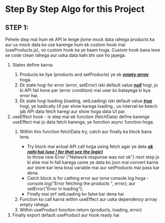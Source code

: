 # Step By Step Algo for this Project

## STEP 1:

Pehele step mai hum ek API le lenge jisme mock data rahega products ka aur us mock data ko use karenge hum ek custom hook mai (useProducts.js), vo custom hook ka ye kaam hoga. Custom hook bana lene se code clean rahega aur uska data kahi bhi use ho jayega. 

<ol>
<li>States define karna:</li>
<ol>
<li>Products ke liye (products and setProducts) ye ek <b><u><i>empty array</b></u></i> hoga. </li>
<li>Ek state hogi for error (error, setError) iski default value <i><u><b>null</b></u></i> hogi, jo ki API fail hone par (error condition) mai user ko batayega ki kya error hai.</li>
<li>Ek state hogi loading (loading, setLoading) iski default value <b><u><i>true</b></u></i> hogi, ye badically UI par show karega loading.. us interval ke beech jab API data fetch karegi aur show hoga data UI par.  </li>
</ol>
<li>useEffect hook - is step mai ek function (fetchData) define karenge useEffect mai jo data fetch karenga, ye function async function hoga.</li>
<ol>
<li>Within this function fetchData try, catch aur finally ka block bana lena.</li>
<ul>
<li>Try block mai actual API call hoga using fetch agar ye data <b><u><i> ok nahi hai (use ! for that see the logic) </b></u></i> </li> to throw new Error ("Network response was not ok") next step jo ki else mai hi fall karega usme ye data ko json mai convert karna aur store kar lena kissi variable mai aur setProducts mai pass kar dena. 
<li>Catch block is for cathing error aur isme console log hoga -  console.log("Error fetching the products ", error); aur  setError("Error in loading"); </li>
<li>Finally mai sirf setLoading ko false kar dena hai</li>
</ul>
<li>Function ko call karna within useEffect aur uska dependency arrray empty rahega.</li>
<li>Within useProduct function return {products, loading, error}</li>
</ol>
<li>Finally export default useProduct aur hook ready hai</li>
</ol>